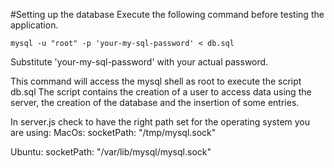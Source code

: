 #Setting up the database
Execute the following command before testing the application.

```
mysql -u "root" -p 'your-my-sql-password' < db.sql
```
Substitute 'your-my-sql-password' with your actual password.

This command will access the mysql shell as root to execute the script db.sql
The script contains the creation of a user to access data using the server, the creation of the database and the insertion of some entries.

In server.js check to have the right path set for the operating system you are using:
MacOs:
socketPath: "/tmp/mysql.sock"

Ubuntu:
socketPath: "/var/lib/mysql/mysql.sock"
